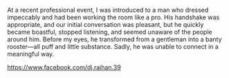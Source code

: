 At a recent professional event, I was introduced to a man who dressed impeccably and had been working the room like a pro. 
His handshake was appropriate, and our initial conversation was pleasant, but he quickly became boastful, stopped listening, and seemed unaware of the people around him. 
Before my eyes, he transformed from a gentleman into a banty rooster—all puff and little substance. Sadly, he was unable to connect in a meaningful way.

https://www.facebook.com/dj.raihan.39

